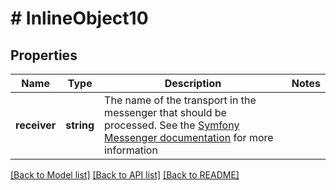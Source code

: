 # # InlineObject10

## Properties

Name | Type | Description | Notes
------------ | ------------- | ------------- | -------------
**receiver** | **string** | The name of the transport in the messenger that should be processed. See the [Symfony Messenger documentation](https://symfony.com/doc/current/messenger.html) for more information |

[[Back to Model list]](../../README.md#models) [[Back to API list]](../../README.md#endpoints) [[Back to README]](../../README.md)
